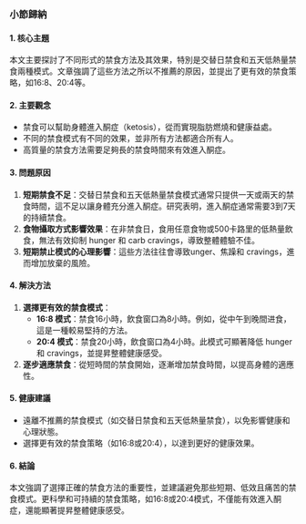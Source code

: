 ### 小節歸納

#### 1. 核心主題
本文主要探討了不同形式的禁食方法及其效果，特別是交替日禁食和五天低熱量禁食兩種模式。文章強調了這些方法之所以不推薦的原因，並提出了更有效的禁食策略，如16:8、20:4等。

#### 2. 主要觀念
- 禁食可以幫助身體進入酮症（ketosis），從而實現脂肪燃燒和健康益處。
- 不同的禁食模式有不同的效果，並非所有方法都適合所有人。
- 高質量的禁食方法需要足夠長的禁食時間來有效進入酮症。

#### 3. 問題原因
1. **短期禁食不足**：交替日禁食和五天低熱量禁食模式通常只提供一天或兩天的禁食時間，這不足以讓身體充分進入酮症。研究表明，進入酮症通常需要3到7天的持續禁食。
2. **食物攝取方式影響效果**：在非禁食日，食用任意食物或500卡路里的低熱量飲食，無法有效抑制 hunger 和 carb cravings，導致整體體驗不佳。
3. **短期禁止模式的心理影響**：這些方法往往會導致unger、焦躁和 cravings，進而增加放棄的風險。

#### 4. 解決方法
1. **選擇更有效的禁食模式**：
   - **16:8 模式**：禁食16小時，飲食窗口為8小時。例如，從中午到晚間进食，這是一種較易堅持的方法。
   - **20:4 模式**：禁食20小時，飲食窗口為4小時。此模式可顯著降低 hunger 和 cravings，並提昇整體健康感受。
2. **逐步適應禁食**：從短時間的禁食開始，逐漸增加禁食時間，以提高身體的適應性。

#### 5. 健康建議
- 遠離不推薦的禁食模式（如交替日禁食和五天低熱量禁食），以免影響健康和心理狀態。
- 選擇更有效的禁食策略（如16:8或20:4），以達到更好的健康效果。

#### 6. 結論
本文強調了選擇正確的禁食方法的重要性，並建議避免那些短期、低效且痛苦的禁食模式。更科學和可持續的禁食策略，如16:8或20:4模式，不僅能有效進入酮症，還能顯著提昇整體健康感受。